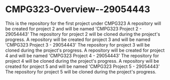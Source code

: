 # CMPG323-Overview--29054443
This is the repository for the first project under CMPG323
A repository will be created for project 2 and will be named 'CMPG323 Project 2 - 29054443'
The repository for project 2 will be cloned during the project's progress. 
A repository will be created for project 3 and will be named 'CMPG323 Project 3 - 29054443'
The repository for project 3 will be cloned during the project's progress. 
A repository will be created for project 4 and will be named 'CMPG323 Project 4 - 29054443'
The repository for project 4 will be cloned during the project's progress. 
A repository will be created for project 5 and will be named 'CMPG323 Project 5 - 29054443'
The repository for project 5 will be cloned during the project's progress. 

